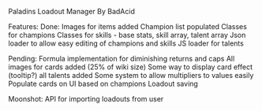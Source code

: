 Paladins Loadout Manager
By BadAcid

Features:
Done:
    Images for items added
    Champion list populated
    Classes for champions
    Classes for skills
       - base stats, skill array, talent array
    Json loader to allow easy editing of champions and skills
    JS loader for talents

Pending:
    Formula implementation for diminishing returns and caps
    All images for cards added (25% of wiki size)
    Some way to display card effect (tooltip?)
    all talents added
    Some system to allow multipliers to values easily
    Populate cards on UI based on champions
    Loadout saving

Moonshot:
    API for importing loadouts from user
